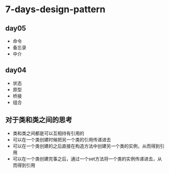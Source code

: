 # 7-days-design-pattern

## day05
- 命令
- 备忘录
- 中介

## day04
- 状态
- 原型
- 桥接
- 组合

## 对于类和类之间的思考
- 类和类之间都是可以互相持有引用的
- 可以在一个类创建时候把另一个类的引用传递进去
- 可以在一个类创建的之后直接在构造方法中创建另一个类的实例，从而得到引用
- 可以在一个类创建完事之后，通过一个set方法将一个类的实例传递进去，从而得到引用
